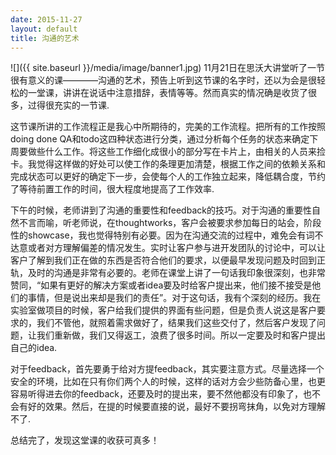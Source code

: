 ```yaml
---
date: 2015-11-27
layout: default
title: 沟通的艺术
---
```

![]({{ site.baseurl }}/media/image/banner1.jpg)
11月21日在思沃大讲堂听了一节很有意义的课————沟通的艺术，预告上听到这节课的名字时，还以为会是很轻松的一堂课，讲讲在说话中注意措辞，表情等等。然而真实的情况确是收货了很多，过得很充实的一节课.

这节课所讲的工作流程正是我心中所期待的，完美的工作流程。把所有的工作按照doing done QA和todo这四种状态进行分类，通过分析每个任务的状态来确定下周要做些什么工作。将这些工作细化成很小的部分写在卡片上，由相关的人员来捡卡。我觉得这样做的好处可以使工作的条理更加清楚，根据工作之间的依赖关系和完成状态可以更好的确定下一步，会使每个人的工作独立起来，降低耦合度，节约了等待前置工作的时间，很大程度地提高了工作效率.

下午的时候，老师讲到了沟通的重要性和feedback的技巧。对于沟通的重要性自然不言而喻，听老师说，在thoughtworks，客户会被要求参加每日的站会，阶段性的showcase，我也觉得特别有必要。因为在沟通交流的过程中，难免会有词不达意或者对方理解偏差的情况发生。实时让客户参与进开发团队的讨论中，可以让客户了解到我们正在做的东西是否符合他们的要求，以便最早发现问题及时回到正轨，及时的沟通是非常有必要的。老师在课堂上讲了一句话我印象很深刻，也非常赞同，“如果有更好的解决方案或者idea要及时给客户提出来，他们接不接受是他们的事情，但是说出来却是我们的责任”。对于这句话，我有个深刻的经历。我在实验室做项目的时候，客户给我们提供的界面有些问题，但是负责人说这是客户要求的，我们不管他，就照着需求做好了，结果我们这些交付了，然后客户发现了问题，让我们重新做，我们又得返工，浪费了很多时间。所以一定要及时和客户提出自己的idea.

对于feedback，首先要勇于给对方提feedback，其实要注意方式。尽量选择一个安全的环境，比如在只有你们两个人的时候，这样的话对方会少些防备心里，也更容易听得进去你的feedback，还要及时的提出来，要不然他都没有印象了，也不会有好的效果。然后，在提的时候要直接的说，最好不要拐弯抹角，以免对方理解不了.

总结完了，发现这堂课的收获可真多！
